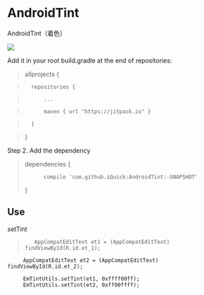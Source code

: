 # AndroidTint
AndroidTint（着色）

[![](https://jitpack.io/v/iQuick/AndroidTint.svg)](https://jitpack.io/#iQuick/AndroidTint)

Add it in your root build.gradle at the end of repositories:
>	allprojects {

>		repositories {

>			...

>			maven { url "https://jitpack.io" }

>		}

>	}


Step 2. Add the dependency

>   dependencies {
>
>	        compile 'com.github.iQuick:AndroidTint:-SNAPSHOT'
>
>	}

## Use
setTint

>        AppCompatEditText et1 = (AppCompatEditText) findViewById(R.id.et_1);
         AppCompatEditText et2 = (AppCompatEditText) findViewById(R.id.et_2);

         EmTintUtils.setTint(et1, 0xffff00ff);
         EmTintUtils.setTint(et2, 0xff00ffff);

